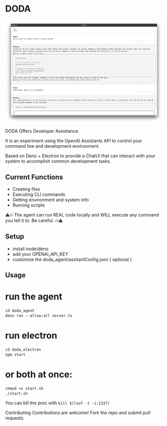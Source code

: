 # DODA

![screenshot.png](/screenshot.png)

DODA Offers Developer Assistance.

It is an experiment using the OpenAI Assistants API to control your command line and development environment.

Based on Deno + Electron to provide a ChatUI that can interact with your system to accomplish common development tasks.


## Current Functions
* Creating files
* Executing CLI commands
* Getting environment and system info
* Running scripts

⚠️🔥 The agent can run REAL code locally and WILL execute any command you tell it to. Be careful. 🔥⚠️

## Setup
* install node/deno
* add your OPENAI_API_KEY 
* customize the doda_agent/assitantConfig.json ( optional )

## Usage

# run the agent
```
cd doda_agent
deno run --allow-all server.ts
```

# run electron
```
cd doda_electron
npm start
```

# or both at once:
```
chmod +x start.sh
./start.sh
```

You can kill the proc with `kill $(lsof -t -i:1337)`

Contributing
Contributions are welcome! Fork the repo and submit pull requests.